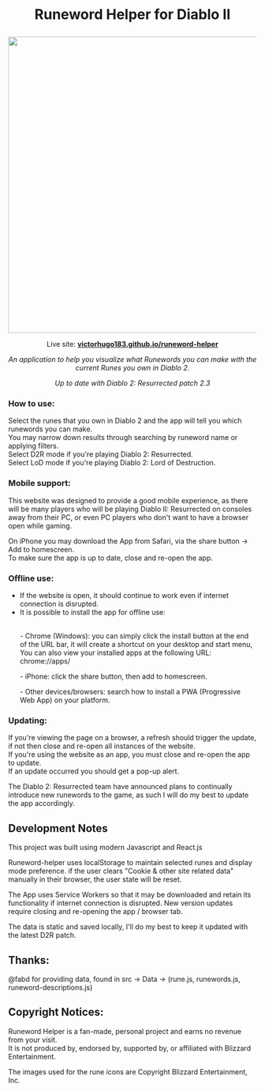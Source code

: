 # <p align="center">Runeword Helper for Diablo II</p>

<p align="center" class="bg-red">
  <img width="600" src="https://user-images.githubusercontent.com/60555502/148111370-37cae89f-1247-41ff-87a2-a4fc288241d3.png" />
</p>

<p align="center">
  Live site: <strong><a href="https://victorhugo183.github.io/runeword-helper/" target="_blank">victorhugo183.github.io/runeword-helper</a></strong>
</p>

<p align="center"><em>An application to help you visualize what Runewords you can make with the current Runes you own in Diablo 2.</em></p>
<p align="center"><em>Up to date with Diablo 2: Resurrected patch 2.3</em></p>

### How to use:
Select the runes that you own in Diablo 2 and the app will tell you which runewords you can make.<br>
You may narrow down results through searching by runeword name or applying filters.<br>
Select D2R mode if you're playing Diablo 2: Resurrected.<br>
Select LoD mode if you're playing Diablo 2: Lord of Destruction.<br>

### Mobile support:
This website was designed to provide a good mobile experience, as there will be many players who will be playing Diablo II: Resurrected on consoles away from their PC,
or even PC players who don't want to have a browser open while gaming.

On iPhone you may download the App from Safari, via the share button -> Add to homescreen.<br>
To make sure the app is up to date, close and re-open the app.

### Offline use:
<ul>
  <li>If the website is open, it should continue to work even if internet connection is disrupted.</li>
  <li>It is possible to install the app for offline use:</li><br>
  <p>- Chrome (Windows): you can simply click the install button at the end of the URL bar, it will create a shortcut on your desktop and start menu, You can also view your installed apps at the following URL: chrome://apps/</p>
  <p>- iPhone: click the share button, then add to homescreen.</p>
  <p>- Other devices/browsers: search how to install a PWA (Progressive Web App) on your platform.</p>
</ul>

### Updating:
If you're viewing the page on a browser, a refresh should trigger the update, if not then close and re-open all instances of the website.<br>
If you're using the website as an app, you must close and re-open the app to update.<br>
If an update occurred you should get a pop-up alert.

The Diablo 2: Resurrected team have announced plans to continually introduce new runewords to the game, as such I will do my best to update the app accordingly.

## Development Notes

This project was built using modern Javascript and React.js

Runeword-helper uses localStorage to maintain selected runes and display mode preference. if the user clears "Cookie & other site related data" manually in their browser, the user state will be reset.

The App uses Service Workers so that it may be downloaded and retain its functionality if internet connection is disrupted. New version updates require closing and re-opening the app / browser tab.

The data is static and saved locally, I'll do my best to keep it updated with the latest D2R patch.

## Thanks:
@fabd for providing data, found in src -> Data -> (rune.js, runewords.js, runeword-descriptions.js)

## Copyright Notices:
Runeword Helper is a fan-made, personal project and earns no revenue from your visit.<br>
It is not produced by, endorsed by, supported by, or affiliated with Blizzard Entertainment.

The images used for the rune icons are Copyright Blizzard Entertainment, Inc.<br>

